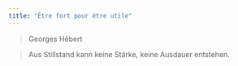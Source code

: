 ```yaml
---
title: "Être fort pour être utile"
---
```

> Georges Hêbert


> Aus Stillstand kann keine Stärke, keine Ausdauer entstehen.  

